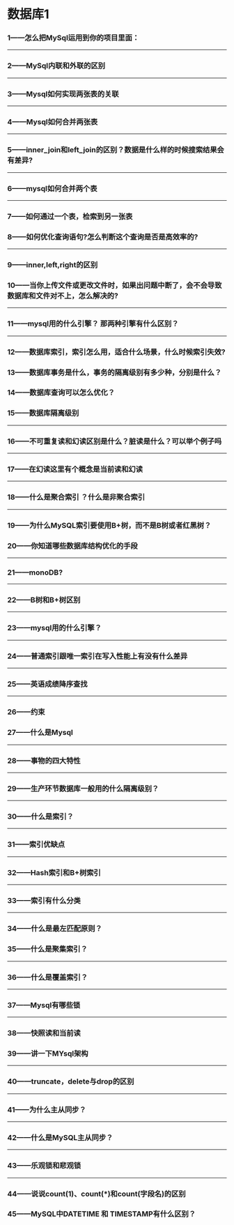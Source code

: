 # 数据库1

### 1——怎么把MySql运用到你的项目里面：



------

### 2——MySql内联和外联的区别 



------

### 3——Mysql如何实现两张表的关联



------

### 4——Mysql如何合并两张表



------

### 5——inner_join和left_join的区别？数据是什么样的时候搜索结果会有差异?



------

### 6——mysql如何合并两个表



------

### 7——如何通过一个表，检索到另一张表

### 8——如何优化查询语句?怎么判断这个查询是否是高效率的?



------

### 9——inner,left,right的区别





### 10——当你上传文件或更改文件时，如果出问题中断了，会不会导致数据库和文件对不上，怎么解决的?

------



### 11——mysql用的什么引擎？ 那两种引擎有什么区别？

------

### 12——数据库索引，索引怎么用，适合什么场景，什么时候索引失效?





### 13——数据库事务是什么，事务的隔离级别有多少种，分别是什么？



### 14——数据库查询可以怎么优化？



### 15——数据库隔离级别

------





### 16——不可重复读和幻读区别是什么？脏读是什么？可以举个例子吗

------



### 17——在幻读这里有个概念是当前读和幻读

------



### 18——什么是聚合索引 ？什么是非聚合索引

------





### 19——为什么MySQL索引要使用B+树，而不是B树或者红黑树？



### 20——你知道哪些数据库结构优化的手段

------



### 21——monoDB?

------





### 22——B树和B+树区别

------



### 23——mysql用的什么引擎？

------



### 24——普通索引跟唯一索引在写入性能上有没有什么差异

------



### 25——英语成绩降序查找



------

### 26——约束

### 27——什么是Mysql



------

### 28——事物的四大特性



------

### 29——生产环节数据库一般用的什么隔离级别？



------

### 30——什么是索引？



------

### 31——索引优缺点



------

### 32——Hash索引和B+树索引



------

### 33——索引有什么分类



------

### 34——什么是最左匹配原则？ 



### 35——什么是聚集索引？



------



### 36——什么是覆盖索引？



------

### 37——Mysql有哪些锁



------

### 38——快照读和当前读



### 39——讲一下MYsql架构



------

### 40——truncate，delete与drop的区别



------

### 41——为什么主从同步？



------

### 42——什么是MySQL主从同步？ 



------

### 43——乐观锁和悲观锁



------

### 44——说说count(1)、count(*)和count(字段名)的区别 

### 45——MySQL中DATETIME 和 TIMESTAMP有什么区别？ 

